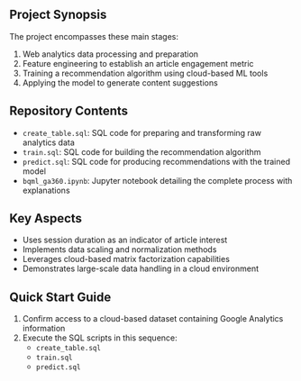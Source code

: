 ## Project Synopsis

The project encompasses these main stages:

1. Web analytics data processing and preparation
2. Feature engineering to establish an article engagement metric
3. Training a recommendation algorithm using cloud-based ML tools
4. Applying the model to generate content suggestions

## Repository Contents

- `create_table.sql`: SQL code for preparing and transforming raw analytics data
- `train.sql`: SQL code for building the recommendation algorithm
- `predict.sql`: SQL code for producing recommendations with the trained model
- `bqml_ga360.ipynb`: Jupyter notebook detailing the complete process with explanations

## Key Aspects

- Uses session duration as an indicator of article interest
- Implements data scaling and normalization methods
- Leverages cloud-based matrix factorization capabilities
- Demonstrates large-scale data handling in a cloud environment

## Quick Start Guide

1. Confirm access to a cloud-based dataset containing Google Analytics information
2. Execute the SQL scripts in this sequence:
   - `create_table.sql`
   - `train.sql`
   - `predict.sql`


